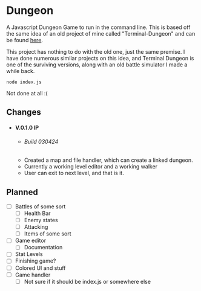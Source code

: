 # Dungeon
A Javascript Dungeon Game to run in the command line. This is based off the same idea of an  old project of mine called "Terminal-Dungeon" and can be found [here](https://github.com/mamamia5x/Terminal-Dungeon). 

This project has nothing to do with the old one, just the same premise. I have done numerous similar projects on this idea, and Terminal Dungeon is one of the surviving versions, along with an old battle simulator I made a while back.

`node index.js`

Not done at all :(

## Changes
* #### V.0.1.0 IP
  * ###### Build 030424
  * Created a map and file handler, which can create a linked dungeon.
  * Currently a working level editor and a working walker
  * User can exit to next level, and that is it.

## Planned
- [ ] Battles of some sort
  - [ ] Health Bar
  - [ ] Enemy states
  - [ ] Attacking
  - [ ] Items of some sort
- [ ] Game editor
  - [ ] Documentation
- [ ] Stat Levels
- [ ] Finishing game?
- [ ] Colored UI and stuff
- [ ] Game handler
  - [ ] Not sure if it should be index.js or somewhere else